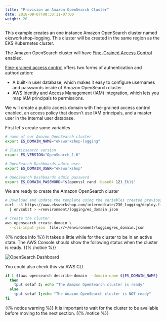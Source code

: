 ```yaml
---
title: "Provision an Amazon OpenSearch Cluster"
date: 2018-08-07T08:30:11-07:00
weight: 20
---
```


This example creates an one instance Amazon OpenSearch cluster named eksworkshop-logging. This cluster will be created in the same region as the EKS Kubernetes cluster.

The Amazon OpenSearch cluster will have [Fine-Grained Access Control](https://docs.aws.amazon.com/opensearch-service/latest/developerguide/fgac.html) enabled.

[Fine-grained access control](https://docs.aws.amazon.com/opensearch-service/latest/developerguide/fgac.html) offers two forms of authentication and authorization:

* A built-in user database, which makes it easy to configure usernames and passwords inside of Amazon OpenSearch cluster.
* AWS Identity and Access Management (IAM) integration, which lets you map IAM principals to permissions.

We will create a public access domain with fine-grained access control enabled, an access policy that doesn't use IAM principals, and a master user in the internal user database.

First let's create some variables

```bash
# name of our Amazon OpenSearch cluster
export ES_DOMAIN_NAME="eksworkshop-logging"

# Elasticsearch version
export ES_VERSION="OpenSearch_1.0"

# OpenSearch Dashboards admin user
export ES_DOMAIN_USER="eksworkshop"

# OpenSearch Dashboards admin password
export ES_DOMAIN_PASSWORD="$(openssl rand -base64 12)_Ek1$"
```

We are ready to create the Amazon OpenSearch cluster

```bash
# Download and update the template using the variables created previously
curl -sS https://www.eksworkshop.com/intermediate/230_logging/deploy.files/es_domain.json \
  | envsubst > ~/environment/logging/es_domain.json

# Create the cluster
aws opensearch create-domain \
  --cli-input-json  file://~/environment/logging/es_domain.json
```

{{% notice info %}}
It takes a little while for the cluster to be in an active state. The AWS Console should show the following status when the cluster is ready.
{{% /notice %}}

![OpenSearch Dashboard](/images/logging/logging_es_dashboard.png)

You could also check this via AWS CLI

```bash
if [ $(aws opensearch describe-domain --domain-name ${ES_DOMAIN_NAME} --query 'DomainStatus.Processing') == "false" ]
  then
    tput setaf 2; echo "The Amazon OpenSearch cluster is ready"
  else
    tput setaf 1;echo "The Amazon OpenSearch cluster is NOT ready"
fi
```

{{% notice warning %}}
It is important to wait for the cluster to be available before moving to the next section.
{{% /notice %}}

